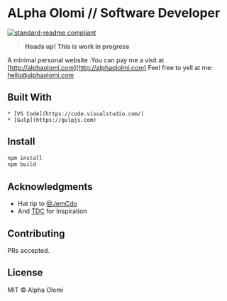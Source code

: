 # ALpha Olomi // Software Developer

[![standard-readme compliant](https://img.shields.io/badge/readme%20style-standard-brightgreen.svg?style=flat-square)](https://github.com/RichardLitt/standard-readme)

> **Heads up! This is work in progress**

A minimal personal website .You can pay me a visit at [http://alphaolomi.com](http://alphaololmi.com)
Feel free to yell at me: [hello@alphaolomi.com](hello@alphaolomi.com)

## Built With

    * [VS Code](https://code.visualstudio.com/)
    * [Gulp](https://gulpjs.com)

## Install

```bash
npm install
npm build
```

## Acknowledgments

* Hat tip to [@JemCdo](http://github.com/jemcdo)
* And [TDC](http://tdc.com) for Inspiration

## Contributing

PRs accepted.

## License

MIT © Alpha Olomi